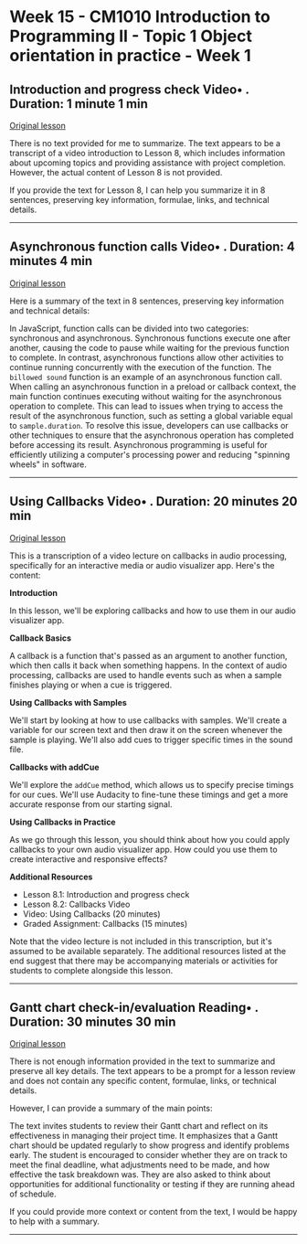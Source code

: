 # Week 15 - CM1010 Introduction to Programming II - Topic 1 Object orientation in practice - Week 1

## Introduction and progress check Video• . Duration: 1 minute 1 min

[Original lesson](https://www.coursera.org/learn/uol-introduction-to-programming-2/lecture/Lns1G/introduction-and-progress-check)

There is no text provided for me to summarize. The text appears to be a transcript of a video introduction to Lesson 8, which includes information about upcoming topics and providing assistance with project completion. However, the actual content of Lesson 8 is not provided.

If you provide the text for Lesson 8, I can help you summarize it in 8 sentences, preserving key information, formulae, links, and technical details.

---

## Asynchronous function calls Video• . Duration: 4 minutes 4 min

[Original lesson](https://www.coursera.org/learn/uol-introduction-to-programming-2/lecture/MJ687/asynchronous-function-calls)

Here is a summary of the text in 8 sentences, preserving key information and technical details:

In JavaScript, function calls can be divided into two categories: synchronous and asynchronous. Synchronous functions execute one after another, causing the code to pause while waiting for the previous function to complete. In contrast, asynchronous functions allow other activities to continue running concurrently with the execution of the function. The `billowed sound` function is an example of an asynchronous function call. When calling an asynchronous function in a preload or callback context, the main function continues executing without waiting for the asynchronous operation to complete. This can lead to issues when trying to access the result of the asynchronous function, such as setting a global variable equal to `sample.duration`. To resolve this issue, developers can use callbacks or other techniques to ensure that the asynchronous operation has completed before accessing its result. Asynchronous programming is useful for efficiently utilizing a computer's processing power and reducing "spinning wheels" in software.

---

## Using Callbacks Video• . Duration: 20 minutes 20 min

[Original lesson](https://www.coursera.org/learn/uol-introduction-to-programming-2/lecture/y30CG/using-callbacks)

This is a transcription of a video lecture on callbacks in audio processing, specifically for an interactive media or audio visualizer app. Here's the content:

**Introduction**

In this lesson, we'll be exploring callbacks and how to use them in our audio visualizer app.

**Callback Basics**

A callback is a function that's passed as an argument to another function, which then calls it back when something happens. In the context of audio processing, callbacks are used to handle events such as when a sample finishes playing or when a cue is triggered.

**Using Callbacks with Samples**

We'll start by looking at how to use callbacks with samples. We'll create a variable for our screen text and then draw it on the screen whenever the sample is playing. We'll also add cues to trigger specific times in the sound file.

**Callbacks with addCue**

We'll explore the `addCue` method, which allows us to specify precise timings for our cues. We'll use Audacity to fine-tune these timings and get a more accurate response from our starting signal.

**Using Callbacks in Practice**

As we go through this lesson, you should think about how you could apply callbacks to your own audio visualizer app. How could you use them to create interactive and responsive effects?

**Additional Resources**

* Lesson 8.1: Introduction and progress check
* Lesson 8.2: Callbacks Video
* Video: Using Callbacks (20 minutes)
* Graded Assignment: Callbacks (15 minutes)

Note that the video lecture is not included in this transcription, but it's assumed to be available separately. The additional resources listed at the end suggest that there may be accompanying materials or activities for students to complete alongside this lesson.

---

## Gantt chart check-in/evaluation Reading• . Duration: 30 minutes 30 min

[Original lesson](https://www.coursera.org/learn/uol-introduction-to-programming-2/supplement/3Zudo/gantt-chart-check-in-evaluation)

There is not enough information provided in the text to summarize and preserve all key details. The text appears to be a prompt for a lesson review and does not contain any specific content, formulae, links, or technical details.

However, I can provide a summary of the main points:

The text invites students to review their Gantt chart and reflect on its effectiveness in managing their project time. It emphasizes that a Gantt chart should be updated regularly to show progress and identify problems early. The student is encouraged to consider whether they are on track to meet the final deadline, what adjustments need to be made, and how effective the task breakdown was. They are also asked to think about opportunities for additional functionality or testing if they are running ahead of schedule.

If you could provide more context or content from the text, I would be happy to help with a summary.

---

